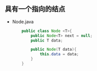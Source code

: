 ##  具有一个指向的结点
  - Node.java
    ```java
        public class Node <T>{
            public Node<T> next = null;
            public T data;

            public Node(T data){
                this.data = data;
            }    
        }
    ```
        